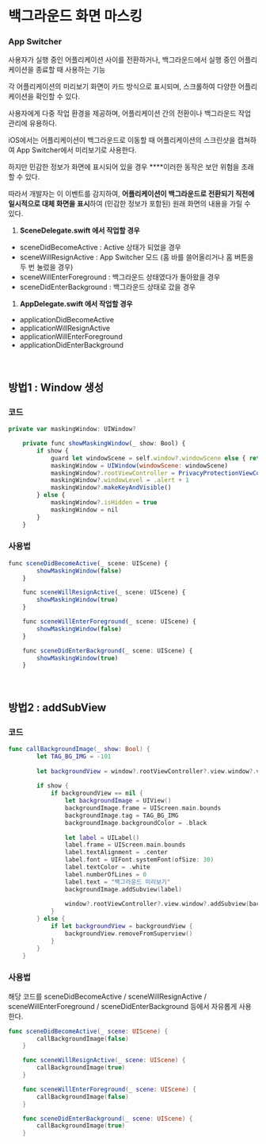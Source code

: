 # 백그라운드 화면 마스킹

### **App Switcher**

사용자가 실행 중인 어플리케이션 사이를 전환하거나, 백그라운드에서 실행 중인 어플리케이션을 종료할 때 사용하는 기능

각 어플리케이션의 미리보기 화면이 카드 방식으로 표시되며, 스크롤하여 다양한 어플리케이션을 확인할 수 있다.

사용자에게 다중 작업 환경을 제공하며, 어플리케이션 간의 전환이나 백그라운드 작업 관리에 유용하다.

iOS에서는 어플리케이션이 백그라운드로 이동할 때 어플리케이션의 스크린샷을 캡쳐하여 App Switcher에서 미리보기로 사용한다.

하지만 민감한 정보가 화면에 표시되어 있을 경우 ****이러한 동작은 보안 위험을 초래할 수 있다.

따라서 개발자는 이 이벤트를 감지하여, **어플리케이션이 백그라운드로 전환되기 직전에 일시적으로 대체 화면을  표시**하여 (민감한 정보가 포함된) 원래 화면의 내용을 가릴 수 있다.

1. **SceneDelegate.swift 에서 작업할 경우**
- sceneDidBecomeActive : Active 상태가 되었을 경우
- sceneWillResignActive : App Switcher 모드 (홈 바를 쓸어올리거나 홈 버튼을 두 번 눌렀을 경우)
- sceneWillEnterForeground : 백그라운드 상태였다가 돌아왔을 경우
- sceneDidEnterBackground : 백그라운드 상태로 갔을 경우

1. **AppDelegate.swift 에서 작업할 경우**
- applicationDidBecomeActive
- applicationWillResignActive
- applicationWillEnterForeground
- applicationDidEnterBackground

<br>

## 방법1 : Window 생성

### 코드

```jsx
private var maskingWindow: UIWindow?

    private func showMaskingWindow(_ show: Bool) {
        if show {
            guard let windowScene = self.window?.windowScene else { return }
            maskingWindow = UIWindow(windowScene: windowScene)
            maskingWindow?.rootViewController = PrivacyProtectionViewController()
            maskingWindow?.windowLevel = .alert + 1
            maskingWindow?.makeKeyAndVisible()
        } else {
            maskingWindow?.isHidden = true
            maskingWindow = nil
        }
    }
```

### 사용법

```jsx
func sceneDidBecomeActive(_ scene: UIScene) {
        showMaskingWindow(false)
    }

    func sceneWillResignActive(_ scene: UIScene) {
        showMaskingWindow(true)
    }

    func sceneWillEnterForeground(_ scene: UIScene) {
        showMaskingWindow(false)
    }

    func sceneDidEnterBackground(_ scene: UIScene) {
        showMaskingWindow(true)
    }
```

<br>

## 방법2 : addSubView

### 코드

```swift
func callBackgroundImage(_ show: Bool) {
        let TAG_BG_IMG = -101
        
        let backgroundView = window?.rootViewController?.view.window?.viewWithTag(TAG_BG_IMG)
        
        if show {
            if backgroundView == nil {
                let backgroundImage = UIView()
                backgroundImage.frame = UIScreen.main.bounds
                backgroundImage.tag = TAG_BG_IMG
                backgroundImage.backgroundColor = .black
                
                let label = UILabel()
                label.frame = UIScreen.main.bounds
                label.textAlignment = .center
                label.font = UIFont.systemFont(ofSize: 30)
                label.textColor = .white
                label.numberOfLines = 0
                label.text = "백그라운드 미리보기"
                backgroundImage.addSubview(label)
                
                window?.rootViewController?.view.window?.addSubview(backgroundImage)
            }
        } else {
            if let backgroundView = backgroundView {
                backgroundView.removeFromSuperview()
            }
        }
    }
```

### 사용법

해당 코드를 sceneDidBecomeActive / sceneWillResignActive / sceneWillEnterForeground / sceneDidEnterBackground 등에서 자유롭게 사용한다.

```swift
func sceneDidBecomeActive(_ scene: UIScene) {
        callBackgroundImage(false)
    }

    func sceneWillResignActive(_ scene: UIScene) {
        callBackgroundImage(true)
    }

    func sceneWillEnterForeground(_ scene: UIScene) {
        callBackgroundImage(false)
    }

    func sceneDidEnterBackground(_ scene: UIScene) {
        callBackgroundImage(true)
    }
```
